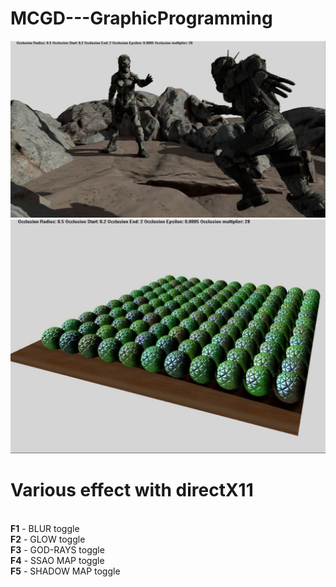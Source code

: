 # MCGD---GraphicProgramming

![alt text](https://github.com/novatia/MCGD---GraphicProgramming-SSAO/blob/master/image.JPG)
![alt text](https://github.com/novatia/MCGD---GraphicProgramming-SSAO/blob/master/image2.JPG)

<h1>Various effect with directX11</h1>
</br>
<b>F1</b> - BLUR toggle</br>
<b>F2</b> - GLOW toggle</br>
<b>F3</b> - GOD-RAYS toggle</br>
<b>F4</b> - SSAO MAP toggle</br>
<b>F5</b> - SHADOW MAP toggle</br>


